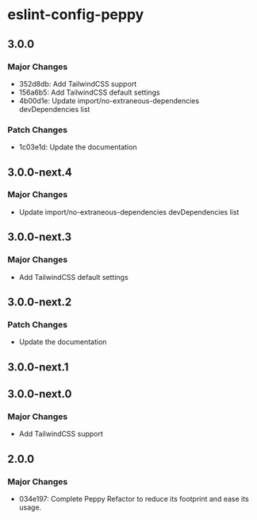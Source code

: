# eslint-config-peppy

## 3.0.0

### Major Changes

- 352d8db: Add TailwindCSS support
- 156a6b5: Add TailwindCSS default settings
- 4b00d1e: Update import/no-extraneous-dependencies devDependencies list

### Patch Changes

- 1c03e1d: Update the documentation

## 3.0.0-next.4

### Major Changes

- Update import/no-extraneous-dependencies devDependencies list

## 3.0.0-next.3

### Major Changes

- Add TailwindCSS default settings

## 3.0.0-next.2

### Patch Changes

- Update the documentation

## 3.0.0-next.1

## 3.0.0-next.0

### Major Changes

- Add TailwindCSS support

## 2.0.0

### Major Changes

- 034e197: Complete Peppy Refactor to reduce its footprint and ease its usage.

